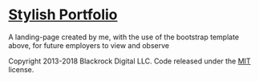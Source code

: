 # [Stylish Portfolio](https://startbootstrap.com/template-overviews/stylish-portfolio/)
 
 A landing-page created by me, with the use of the bootstrap template above, for future employers to view and observe



Copyright 2013-2018 Blackrock Digital LLC. Code released under the [MIT](https://github.com/BlackrockDigital/startbootstrap-stylish-portfolio/blob/gh-pages/LICENSE) license.
